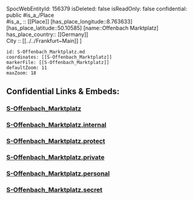 ﻿---
location: [50.10585,8.763633] 
type: Station 
mapzoom: [8,18] 
mapmarker: train 
tags:
- geo/station/train
---
SpocWebEntityId: 156379
isDeleted: false
isReadOnly: false
confidential: public
#is_a_/Place  
#is_a_ :: [[Place]] 
[has_place_longitude::8.763633] 
[has_place_latitude::50.10585] 
[name::Offenbach Marktplatz] 
has_place_country:: [[Germany]]  
City :: [[../../Frankfurt~Main]] ] 


```leaflet
id: S-Offenbach_Marktplatz.md
coordinates: [[S-Offenbach_Marktplatz]] 
markerFile: [[S-Offenbach_Marktplatz]] 
defaultZoom: 11 
maxZoom: 18
```


## Confidential Links & Embeds: 

### [S-Offenbach_Marktplatz](/_public/Earth/Continent/Europe/Europe~Central/Germany/Germany~West/Hessen/counties~Hessen/Frankfurt~Main/Stations-FFM~S/S-Offenbach_Marktplatz.md) 

### [S-Offenbach_Marktplatz.internal](/_internal/Earth/Continent/Europe/Europe~Central/Germany/Germany~West/Hessen/counties~Hessen/Frankfurt~Main/Stations-FFM~S/S-Offenbach_Marktplatz.internal.md) 

### [S-Offenbach_Marktplatz.protect](/_protect/Earth/Continent/Europe/Europe~Central/Germany/Germany~West/Hessen/counties~Hessen/Frankfurt~Main/Stations-FFM~S/S-Offenbach_Marktplatz.protect.md) 

### [S-Offenbach_Marktplatz.private](/_private/Earth/Continent/Europe/Europe~Central/Germany/Germany~West/Hessen/counties~Hessen/Frankfurt~Main/Stations-FFM~S/S-Offenbach_Marktplatz.private.md) 

### [S-Offenbach_Marktplatz.personal](/_personal/Earth/Continent/Europe/Europe~Central/Germany/Germany~West/Hessen/counties~Hessen/Frankfurt~Main/Stations-FFM~S/S-Offenbach_Marktplatz.personal.md) 

### [S-Offenbach_Marktplatz.secret](/_secret/Earth/Continent/Europe/Europe~Central/Germany/Germany~West/Hessen/counties~Hessen/Frankfurt~Main/Stations-FFM~S/S-Offenbach_Marktplatz.secret.md) 
